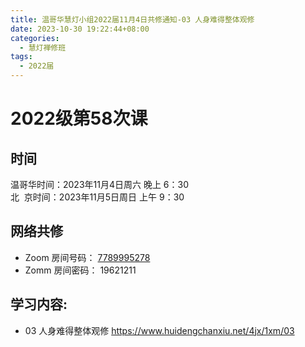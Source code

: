 ```yaml
---
title: 温哥华慧灯小组2022届11月4日共修通知-03 人身难得整体观修
date: 2023-10-30 19:22:44+08:00
categories:
  - 慧灯禅修班
tags:
  - 2022届
---
```

# 2022级第58次课

## 时间

温哥华时间：2023年11月4日周六 晚上 6：30  
北  京时间：2023年11月5日周日 上午 9：30

## 网络共修

- Zoom 房间号码： [7789995278](https://us02web.zoom.us/j/7789995278?pwd=VjZmbWJFY2k2K0E5RVB2cTNIQmhqUT09)
- Zomm 房间密码： 19621211

## 学习内容:

- 03 人身难得整体观修 <https://www.huidengchanxiu.net/4jx/1xm/03>